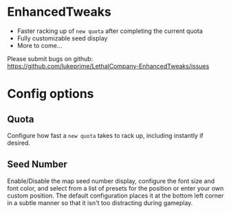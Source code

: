 # EnhancedTweaks
- Faster racking up of `new quota` after completing the current quota
- Fully customizable seed display
- More to come...

Please submit bugs on github: https://github.com/lukeprime/LethalCompany-EnhancedTweaks/issues

# Config options
## Quota
Configure how fast a `new quota` takes to rack up, including instantly if desired.

## Seed Number
Enable/Disable the map seed number display, configure the font size and font color, and select from a list of presets for the position or enter your own custom position.  The default configuration places it at the bottom left corner in a subtle manner so that it isn't too distracting during gameplay.
